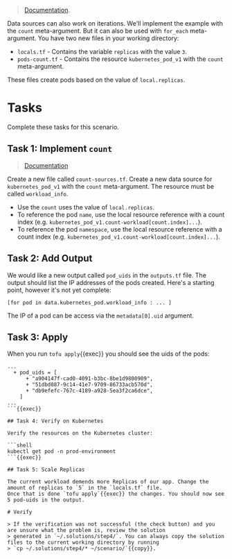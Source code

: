 > [Documentation](https://opentofu.org/docs/language/data-sources/#multiple-resource-instances).

Data sources can also work on iterations. We'll implement the example with the `count` meta-argument. But it can also be
used with `for_each` meta-argument. You have two new files in your working directory:

* `locals.tf` - Contains the variable `replicas` with the value `3`.
* `pods-count.tf` - Contains the resource `kubernetes_pod_v1` with the `count` meta-argument.

These files create pods based on the value of `local.replicas`.

# Tasks

Complete these tasks for this scenario. 

## Task 1: Implement `count`

> [Documentation](https://opentofu.org/docs/language/meta-arguments/count/)

Create a new file called `count-sources.tf`. Create a new data source for `kubernetes_pod_v1` with the `count`
meta-argument. The resource must be called `workload_info`.

  * Use the `count` uses the value of `local.replicas`.
  * To reference the pod `name`, use the local resource reference with a count index (e.g. `kubernetes_pod_v1.count-workload[count.index]...`).
  * To reference the pod `namespace`, use the local resource reference with a count index (e.g. `kubernetes_pod_v1.count-workload[count.index]...`).

## Task 2: Add Output

We would like a new output called `pod_uids` in the `outputs.tf` file. The output should list the IP addresses of the
pods created. Here's a starting point, however it's not yet complete:

```hcl
[for pod in data.kubernetes_pod.workload_info : ... ]
```

The IP of a pod can be access via the `metadata[0].uid` argument.

## Task 3: Apply

When you run `tofu apply`{{exec}} you should see the uids of the pods:

```shell
...
  + pod_uids = [
      + "a904147f-cad0-4091-b3bc-8be1d9800909",
      + "51dbd087-9c14-41e7-9709-86733acb570d",
      + "db9efefc-767c-4189-a928-5ea3f2ca6dce",
    ]
...
```{{exec}}

## Task 4: Verify on Kubernetes

Verify the resources on the Kubernetes cluster:

```shell
kubectl get pod -n prod-environment
```{{exec}}

## Task 5: Scale Replicas

The current workload demends more Replicas of our app. Change the amount of replicas to `5` in the `locals.tf` file.
Once that is done `tofu apply`{{exec}} the changes. You should now see 5 pod-uids in the output.

# Verify

> If the verification was not successful (the check button) and you are unsure what the problem is, review the solution
> generated in `~/.solutions/step4/`. You can always copy the solution files to the current working directory by running
> `cp ~/.solutions/step4/* ~/scenario/`{{copy}}.
